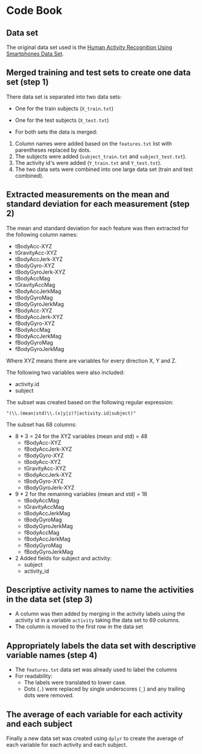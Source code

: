# Code Book

## Data set
The original data set used is the [Human Activity Recognition Using Smartphones Data Set](http://archive.ics.uci.edu/ml/datasets/Human+Activity+Recognition+Using+Smartphones).

## Merged training and test sets to create one data set (step 1)

There data set is separated into two data sets:

- One for the train subjects (`X_train.txt`)
- One for the test subjects (`X_test.txt`)

- For both sets the data is merged:
1. Column names were added based on the `features.txt` list with parentheses replaced by dots.
2. The subjects were added (`subject_train.txt` and `subject_test.txt`).
3. The activity id's were added (`Y_train.txt` and `Y_test.txt`).
4. The two data sets were combined into one large data set (train and test combined).

## Extracted measurements on the mean and standard deviation for each measurement (step 2)

The mean and standard deviation for each feature was then extracted for the following column names:

- tBodyAcc-XYZ
- tGravityAcc-XYZ
- tBodyAccJerk-XYZ
- tBodyGyro-XYZ
- tBodyGyroJerk-XYZ
- tBodyAccMag
- tGravityAccMag
- tBodyAccJerkMag
- tBodyGyroMag
- tBodyGyroJerkMag
- fBodyAcc-XYZ
- fBodyAccJerk-XYZ
- fBodyGyro-XYZ
- fBodyAccMag
- fBodyAccJerkMag
- fBodyGyroMag
- fBodyGyroJerkMag

Where XYZ means there are variables for every direction X, Y and Z.

The following two variables were also included:

- activity.id
- subject

The subset was created based on the following regular expression:

```
"(\\.(mean|std)\\.(x|y|z)?|activity.id|subject)"
```

The subset has 68 columns:
- 8 * 3  = 24 for the XYZ variables (mean and std) = 48
  - fBodyAcc-XYZ
  - fBodyAccJerk-XYZ
  - fBodyGyro-XYZ
  - tBodyAcc-XYZ
  - tGravityAcc-XYZ
  - tBodyAccJerk-XYZ
  - tBodyGyro-XYZ
  - tBodyGyroJerk-XYZ
- 9 * 2 for the remaining variables (mean and std) = 18
  - tBodyAccMag
  - tGravityAccMag
  - tBodyAccJerkMag
  - tBodyGyroMag
  - tBodyGyroJerkMag
  - fBodyAccMag
  - fBodyAccJerkMag
  - fBodyGyroMag
  - fBodyGyroJerkMag
- 2 Added fields for subject and activity:
  - subject
  - activity_id

## Descriptive activity names to name the activities in the data set (step 3)

- A column was then added by merging in the activity labels using the activity id in a variable `activity` taking the data set to 69 columns.
- The column is moved to the first row in the data set

## Appropriately labels the data set with descriptive variable names (step 4)

- The `features.txt` data set was already used to label the columns
- For readability:
  - The labels were translated to lower case.
  - Dots (`.`) were replaced by single underscores (`_`) and any trailing dots were removed.

## The average of each variable for each activity and each subject

Finally a new data set was created using `dplyr` to create the average of each variable for each activity and each subject.
